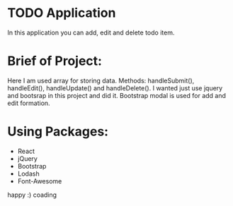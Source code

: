 # TODO Application
In this application you can add, edit and delete todo item.

# Brief of Project:
Here I am used array for storing data. Methods: handleSubmit(), handleEdit(), handleUpdate() and handleDelete(). I wanted just use jquery and bootsrap in this project and did it. Bootstrap modal is used for add and edit formation.

# Using Packages:
- React
- jQuery
- Bootstrap
- Lodash
- Font-Awesome

happy :) coading
